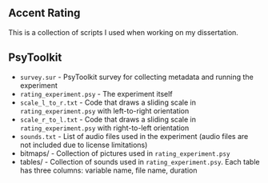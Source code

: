 Accent Rating
-------------

This is a collection of scripts I used when working on my dissertation.

PsyToolkit
----------
* `survey.sur` - PsyToolkit survey for collecting metadata and running the
  experiment
* `rating_experiment.psy` - The experiment itself
* `scale_l_to_r.txt` - Code that draws a sliding scale in
  `rating_experiment.psy` with left-to-right orientation
* `scale_r_to_l.txt` - Code that draws a sliding scale in
  `rating_experiment.psy` with right-to-left orientation
* `sounds.txt` - List of audio files used in the experiment (audio files are not
  included due to license limitations)
* bitmaps/ - Collection of pictures used in `rating_experiment.psy`
* tables/ - Collection of sounds used in `rating_experiment.psy`. Each table has
  three columns: variable name, file name, duration

